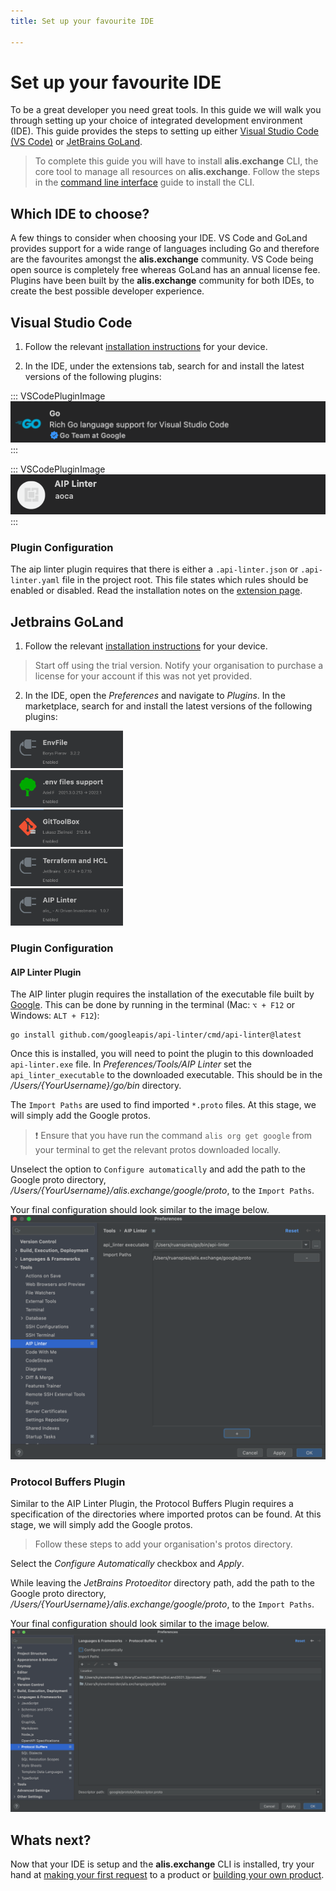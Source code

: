 ```yaml
---
title: Set up your favourite IDE

---
```


# Set up your favourite IDE

To be a great developer you need great tools. In this guide we will walk you through setting up your choice of integrated development environment (IDE). This guide provides the steps to setting up either <a href="https://code.visualstudio.com/" target="_blank">Visual Studio Code (VS Code)</a> or <a href="https://www.jetbrains.com/go/" target="_blank">JetBrains GoLand</a>.

>To complete this guide you will have to install **alis.exchange** CLI, the core tool to manage all resources on **alis.exchange**. Follow the steps in the [command line interface](./command-line-interface.md) guide to install the CLI.
## Which IDE to choose?

A few things to consider when choosing your IDE. VS Code and GoLand provides support for a wide range of languages including Go and therefore are the favourites amongst the **alis.exchange** community. VS Code being open source is completely free whereas GoLand has an annual license fee. Plugins have been built by the **alis.exchange** community for both IDEs, to create the best possible developer experience.

## Visual Studio Code 

1. Follow the relevant <a href="https://code.visualstudio.com/download" target="_blank">installation instructions</a> for your device.

2. In the IDE, under the extensions tab, search for and install the latest versions of the following plugins:

<div class="VSCodePluginContainer"> 

::: VSCodePluginImage
![](./img/VSgoPlugin.png)
:::

::: VSCodePluginImage
![](./img/VSCodeAIPLinter.png)
:::

</div>

### Plugin Configuration

The aip linter plugin requires that there is either a `.api-linter.json` or `.api-linter.yaml` file in the project root. This file states which rules should be enabled or disabled. Read the installation notes on the <a href="https://marketplace.visualstudio.com/items?itemName=aoca.aip-linter" target="_blank">extension page</a>.

## Jetbrains GoLand


1. Follow the relevant <a href="https://www.jetbrains.com/go/download/" target="_blank">installation instructions</a> for your device.
> Start off using the trial version. Notify your organisation to purchase a license for your account if this was not yet provided.
2. In the IDE, open the _Preferences_ and navigate to _Plugins_. In the marketplace, search for and install the latest versions of the following plugins:

<div>
    <img src='./img/envFile.png' style='max-width: 180px'>
</div>
<div>
    <img src='./img/envFileSupport.png' style='max-width: 180px'>
</div>
<div>
    <img src='./img/gitToolBox.png' style='max-width: 180px'>
</div>
<div>
    <img src='./img/Terraform.png' style='max-width: 180px'>
</div>
<div>
    <img src='./img/aipLinter.png' style='max-width: 180px'>
</div>

### Plugin Configuration

#### AIP Linter Plugin
The AIP linter plugin requires the installation of the executable file built by <a href="https://linter.aip.dev/" target="_blank">Google</a>. This can be done by running in the terminal (Mac: `⌥ + F12` or Windows: `ALT + F12`):
```shell
go install github.com/googleapis/api-linter/cmd/api-linter@latest
```
Once this is installed, you will need to point the plugin to this downloaded `api-linter.exe` file.
In _Preferences/Tools/AIP Linter_ set the `api_linter_executable` to the downloaded executable. This should be in the
_/Users/{YourUsername}/go/bin_ directory.

The `Import Paths` are used to find imported `*.proto` files. At this stage, we will simply add the Google protos.<br />

> ❗ Ensure that you have run the command `alis org get google` from your terminal to get the relevant protos downloaded locally.

Unselect the option to `Configure automatically` and add the path to the Google proto directory, _/Users/{YourUsername}/alis.exchange/google/proto_,
to the `Import Paths`.

Your final configuration should look similar to the image below. 
![](./img/aipLinterPreferences.png)


### Protocol Buffers Plugin

Similar to the AIP Linter Plugin, the Protocol Buffers Plugin requires a specification of the directories where imported
protos can be found. At this stage, we will simply add the Google protos. 

> Follow these steps to add your organisation's protos directory.

Select the *Configure Automatically* checkbox and *Apply*. 

While leaving the *JetBrains Protoeditor* directory path, add the path to the Google proto directory, _/Users/{YourUsername}/alis.exchange/google/proto_, to the `Import Paths`.

Your final configuration should look similar to the image below.
![](./img/protocolBufferPreferences.png)

## Whats next?

Now that your IDE is setup and the **alis.exchange** CLI is installed, try your hand at [making your first request](./make-your-first-request.md) to a product or [building your own product](./make-your-first-request.md).
